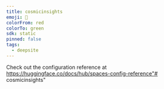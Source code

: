 ```yaml
---
title: cosmicinsights
emoji: 🐳
colorFrom: red
colorTo: green
sdk: static
pinned: false
tags:
  - deepsite
---
```


Check out the configuration reference at https://huggingface.co/docs/hub/spaces-config-reference"# cosmicinsights" 
